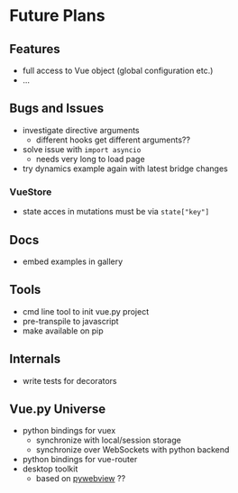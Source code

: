 # Future Plans

## Features
* full access to Vue object (global configuration etc.)
* ...

## Bugs and Issues
* investigate directive arguments
  * different hooks get different arguments??
* solve issue with `import asyncio`
  * needs very long to load page
* try dynamics example again with latest bridge changes

### VueStore
* state acces in mutations must be via `state["key"]`

## Docs
* embed examples in gallery

## Tools
* cmd line tool to init vue.py project
* pre-transpile to javascript
* make available on pip

## Internals
* write tests for decorators

## Vue.py Universe
* python bindings for vuex
  * synchronize with local/session storage
  * synchronize over WebSockets with python backend
* python bindings for vue-router
* desktop toolkit
  * based on [pywebview](https://github.com/r0x0r/pywebview) ??
